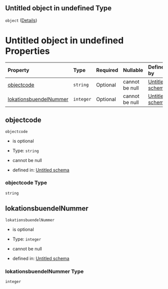 ## Untitled object in undefined Type

`object` ([Details](objectcode.md))

# Untitled object in undefined Properties

| Property                                          | Type      | Required | Nullable       | Defined by                                                                                                                                                                                                     |
| :------------------------------------------------ | :-------- | :------- | :------------- | :------------------------------------------------------------------------------------------------------------------------------------------------------------------------------------------------------------- |
| [objectcode](#objectcode)                         | `string`  | Optional | cannot be null | [Untitled schema](objectcode-properties-objectcode.md "https://raw.githubusercontent.com/conuti-gmbh/bo4e-schema/master/schemas/v1/com/Objectcode.schema.json#/properties/objectcode")                         |
| [lokationsbuendelNummer](#lokationsbuendelnummer) | `integer` | Optional | cannot be null | [Untitled schema](objectcode-properties-lokationsbuendelnummer.md "https://raw.githubusercontent.com/conuti-gmbh/bo4e-schema/master/schemas/v1/com/Objectcode.schema.json#/properties/lokationsbuendelNummer") |

## objectcode



`objectcode`

*   is optional

*   Type: `string`

*   cannot be null

*   defined in: [Untitled schema](objectcode-properties-objectcode.md "https://raw.githubusercontent.com/conuti-gmbh/bo4e-schema/master/schemas/v1/com/Objectcode.schema.json#/properties/objectcode")

### objectcode Type

`string`

## lokationsbuendelNummer



`lokationsbuendelNummer`

*   is optional

*   Type: `integer`

*   cannot be null

*   defined in: [Untitled schema](objectcode-properties-lokationsbuendelnummer.md "https://raw.githubusercontent.com/conuti-gmbh/bo4e-schema/master/schemas/v1/com/Objectcode.schema.json#/properties/lokationsbuendelNummer")

### lokationsbuendelNummer Type

`integer`
